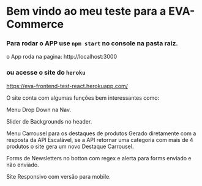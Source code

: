 # Bem vindo ao meu teste para a EVA-Commerce

### Para rodar o APP use `npm start` no console na pasta raiz.

o App roda na pagina:
http://localhost:3000

### ou acesse o site do `heroku`

https://eva-frontend-test-react.herokuapp.com/

O site conta com algumas funções bem interessantes como:

Menu Drop Down na Nav.

Slider de Backgrounds no header.

Menu Carrousel para os destaques de produtos
Gerado diretamente com a resposta da API
Escalável, se a API retornar uma categoria com mais de 4 produtos o site gera um novo Destaque Carrousel.

Forms de Newsletters no botton com regex e alerta para forms enviado e não enviado.

Site Responsivo com versão para mobile.